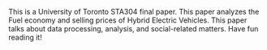This is a University of Toronto STA304 final paper. This paper analyzes the Fuel economy and selling prices of Hybrid Electric Vehicles. This paper talks about data processing, analysis, and social-related matters. Have fun reading it!
